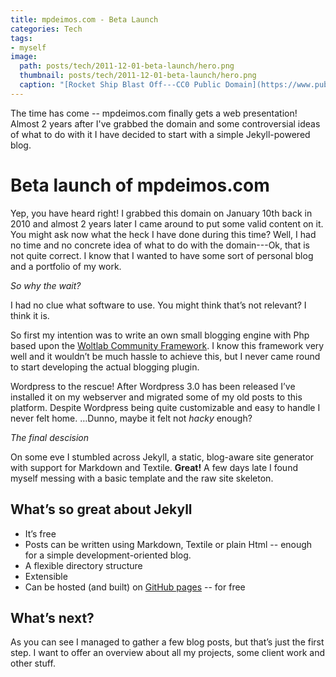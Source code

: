 ```yaml
---
title: mpdeimos.com - Beta Launch
categories: Tech
tags:
- myself
image:
  path: posts/tech/2011-12-01-beta-launch/hero.png
  thumbnail: posts/tech/2011-12-01-beta-launch/hero.png
  caption: "[Rocket Ship Blast Off---CC0 Public Domain](https://www.publicdomainpictures.net/en/view-image.php?image=184072&picture=rocket-ship-blast-off)"
---
```


The time has come -- mpdeimos.com finally gets a web presentation!
Almost 2 years after I've grabbed the domain and some controversial ideas of what to do with it I have decided to start with a simple Jekyll-powered blog.

Beta launch of mpdeimos.com
===========================

Yep, you have heard right! I grabbed this domain on January 10th back in
2010 and almost 2 years later I came around to put some valid content on
it.
You might ask now what the heck I have done during this time?
Well, I had no time and no concrete idea of what to do with the domain---Ok, that is
not quite correct. I know that I wanted to have some sort of personal
blog and a portfolio of my work.

*So why the wait?*

I had no clue what software to use. You might think that’s not relevant?
I think it is.

So first my intention was to write an own small blogging engine with Php
based upon the [Woltlab Community
Framework](https://github.com/WoltLab/WCF). I know this framework very
well and it wouldn’t be much hassle to achieve this, but I never came
round to start developing the actual blogging plugin.

Wordpress to the rescue! After Wordpress 3.0 has been released
I’ve installed it on my webserver and migrated some of my old posts to
this platform. Despite Wordpress being quite customizable and easy to
handle I never felt home. …Dunno, maybe it felt not *hacky* enough?

*The final descision*

On some eve I stumbled across Jekyll, a static, blog-aware site
generator with support for Markdown and Textile. **Great!** A few days
late I found myself messing with a basic template and the raw site
skeleton.

What’s so great about Jekyll
----------------------------

-   It’s free
-   Posts can be written using Markdown, Textile or plain Html -- enough for a simple development-oriented blog.
-   A flexible directory structure
-   Extensible
-   Can be hosted (and built) on [GitHub pages](http://pages.github.com) -- for free

What’s next?
------------

As you can see I managed to gather a few blog posts, but that’s just the
first step. I want to offer an overview about all my projects, some
client work and other stuff. 
